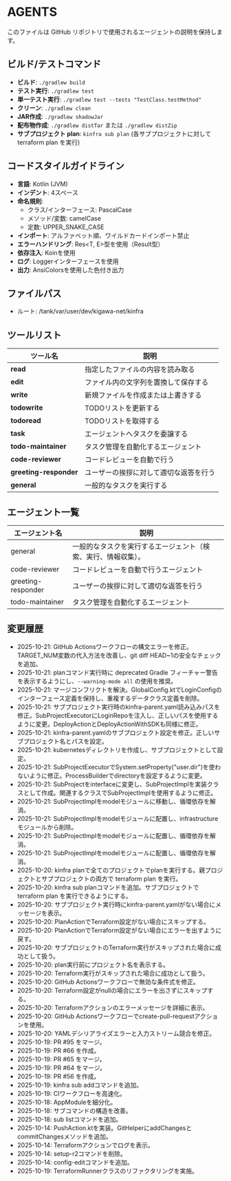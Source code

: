 # AGENTS

このファイルは GitHub リポジトリで使用されるエージェントの説明を保持します。

## ビルド/テストコマンド

- **ビルド**: `./gradlew build`
- **テスト実行**: `./gradlew test`
- **単一テスト実行**: `./gradlew test --tests "TestClass.testMethod"`
- **クリーン**: `./gradlew clean`
- **JAR作成**: `./gradlew shadowJar`
- **配布物作成**: `./gradlew distTar` または `./gradlew distZip`
- **サブプロジェクト plan**: `kinfra sub plan` (各サブプロジェクトに対して terraform plan を実行)

## コードスタイルガイドライン

- **言語**: Kotlin (JVM)
- **インデント**: 4スペース
- **命名規則**:
  - クラス/インターフェース: PascalCase
  - メソッド/変数: camelCase
  - 定数: UPPER_SNAKE_CASE
- **インポート**: アルファベット順、ワイルドカードインポート禁止
- **エラーハンドリング**: Res<T, E>型を使用（Result型）
- **依存注入**: Koinを使用
- **ログ**: Loggerインターフェースを使用
- **出力**: AnsiColorsを使用した色付き出力

## ファイルパス

* ルート: /tank/var/user/dev/kigawa-net/kinfra

## ツールリスト

| ツール名   | 説明 |
|----------|------|
| **read** | 指定したファイルの内容を読み取る |
| **edit** | ファイル内の文字列を置換して保存する |
| **write** | 新規ファイルを作成または上書きする |
| **todowrite** | TODOリストを更新する |
| **todoread** | TODOリストを取得する |
| **task** | エージェントへタスクを委譲する |
| **todo-maintainer** | タスク管理を自動化するエージェント |
| **code-reviewer** | コードレビューを自動で行う |
| **greeting-responder** | ユーザーの挨拶に対して適切な返答を行う |
| **general** | 一般的なタスクを実行する |

## エージェント一覧

| エージェント名            | 説明 |
|------------------------|------|
| general            | 一般的なタスクを実行するエージェント（検索、実行、情報収集）。 |
| code-reviewer      | コードレビューを自動で行うエージェント |
| greeting-responder | ユーザーの挨拶に対して適切な返答を行う |
| todo-maintainer    | タスク管理を自動化するエージェント |

## 変更履歴
- 2025-10-21: GitHub Actionsワークフローの構文エラーを修正。TARGET_NUM変数の代入方法を改善し、git diff HEAD~1の安全なチェックを追加。
- 2025-10-21: planコマンド実行時に deprecated Gradle フィーチャー警告を表示するようにし、`--warning-mode all` の使用を推奨。
- 2025-10-21: マージコンフリクトを解決。GlobalConfig.ktでLoginConfigのインターフェース定義を保持し、重複するデータクラス定義を削除。
- 2025-10-21: サブプロジェクト実行時のkinfra-parent.yaml読み込みパスを修正。SubProjectExecutorにLoginRepoを注入し、正しいパスを使用するように変更。DeployActionとDeployActionWithSDKも同様に修正。
- 2025-10-21: kinfra-parent.yamlのサブプロジェクト設定を修正。正しいサブプロジェクト名とパスを設定。
- 2025-10-21: kubernetesディレクトリを作成し、サブプロジェクトとして設定。
- 2025-10-21: SubProjectExecutorでSystem.setProperty("user.dir")を使わないように修正。ProcessBuilderでdirectoryを設定するように変更。
- 2025-10-21: SubProjectをinterfaceに変更し、SubProjectImplを実装クラスとして作成。関連するクラスでSubProjectImplを使用するように修正。
- 2025-10-21: SubProjectImplをmodelモジュールに移動し、循環依存を解消。
- 2025-10-21: SubProjectImplをmodelモジュールに配置し、infrastructureモジュールから削除。
- 2025-10-21: SubProjectImplをmodelモジュールに配置し、循環依存を解消。
- 2025-10-21: SubProjectImplをmodelモジュールに配置し、循環依存を解消。
- 2025-10-20: kinfra planで全てのプロジェクトでplanを実行する。親プロジェクトとサブプロジェクトの両方で terraform plan を実行。
- 2025-10-20: kinfra sub planコマンドを追加。サブプロジェクトで terraform plan を実行できるようにする。
- 2025-10-20: サブプロジェクト実行時にkinfra-parent.yamlがない場合にメッセージを表示。
- 2025-10-20: PlanActionでTerraform設定がない場合にスキップする。
- 2025-10-20: PlanActionでTerraform設定がない場合にエラーを出すように戻す。
- 2025-10-20: サブプロジェクトのTerraform実行がスキップされた場合に成功として扱う。
- 2025-10-20: plan実行前にプロジェクト名を表示する。
- 2025-10-20: Terraform実行がスキップされた場合に成功として扱う。
- 2025-10-20: GitHub Actionsワークフローで無効な条件式を修正。
- 2025-10-20: Terraform設定がnullの場合にエラーを出さずにスキップする。
- 2025-10-20: Terraformアクションのエラーメッセージを詳細に表示。
- 2025-10-20: GitHub Actionsワークフローでcreate-pull-requestアクションを使用。
- 2025-10-20: YAMLデシリアライズエラーと入力ストリーム競合を修正。
- 2025-10-19: PR #95 をマージ。
- 2025-10-19: PR #66 を作成。
- 2025-10-19: PR #65 をマージ。
- 2025-10-19: PR #64 をマージ。
- 2025-10-19: PR #56 を作成。
- 2025-10-19: kinfra sub addコマンドを追加。
- 2025-10-19: CIワークフローを高速化。
- 2025-10-18: AppModuleを細分化。
- 2025-10-18: サブコマンドの構造を改善。
- 2025-10-18: sub listコマンドを追加。
- 2025-10-14: PushAction.ktを実装。GitHelperにaddChangesとcommitChangesメソッドを追加。
- 2025-10-14: Terraformアクションでログを表示。
- 2025-10-14: setup-r2コマンドを削除。
- 2025-10-14: config-editコマンドを追加。
- 2025-10-19: TerraformRunnerクラスのリファクタリングを実施。